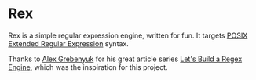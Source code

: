 # Rex

Rex is a simple regular expression engine, written for fun. It targets [POSIX Extended Regular Expression](https://en.wikipedia.org/wiki/Regular_expression#POSIX_basic_and_extended) syntax.

Thanks to [Alex Grebenyuk](https://kean.blog/about/) for his great article series [Let's Build a Regex Engine](https://kean.blog/post/lets-build-regex), which was the inspiration for this project.